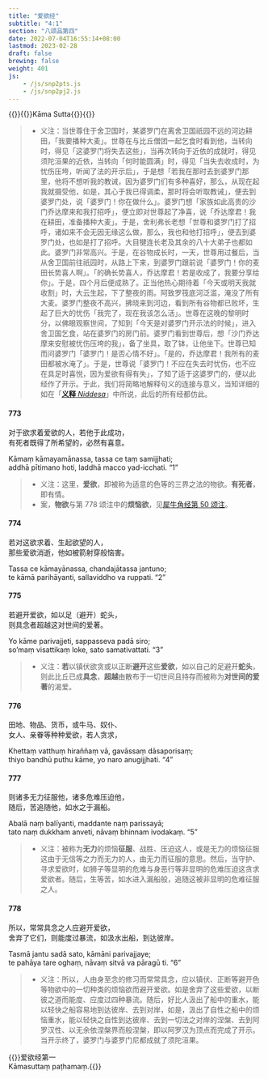 ```yaml
---
title: "爱欲经"
subtitle: "4:1"
section: "八颂品第四"
date: 2022-07-04T16:55:14+08:00
lastmod: 2023-02-28
draft: false
brewing: false
weight: 401
js:
    - /js/snp2pts.js
    - /js/snp2pj2.js
---
```



{{<subtitle>}}{{<suttalink src="snp4.1">}}Kāma Sutta{{</suttalink>}}{{</subtitle>}}

> - 义注：当世尊住于舍卫国时，某婆罗门在离舍卫国祇园不远的河边耕田，「我要播种大麦」。世尊在与比丘僧团一起乞食时看到他，当转向时，得见「这婆罗门将失去这些」，当再次转向于近依的成就时，得见须陀洹果的近依，当转向「何时能圆满」时，得见「当失去收成时，为忧伤压垮，听闻了法的开示后」，于是想「若我在那时去到婆罗门那里，他将不想听我的教诫，因为婆罗门们有多种喜好，那么，从现在起我就摄受他，如是，其心于我已得调柔，那时将会听取教诫」，便去到婆罗门处，说「婆罗门！你在做什么」。婆罗门想「家族如此高贵的沙门乔达摩来和我打招呼」，便立即对世尊起了净喜，说「乔达摩君！我在耕田，准备播种大麦」。于是，舍利弗长老想「世尊和婆罗门打了招呼，诸如来不会无因无缘这么做，那么，我也和他打招呼」，便去到婆罗门处，也如是打了招呼。大目犍连长老及其余的八十大弟子也都如此。婆罗门非常高兴。于是，在谷物成长时，一天，世尊用过餐后，当从舍卫国前往祇园时，从路上下来，到婆罗门跟前说「婆罗门！你的麦田长势喜人啊」。「的确长势喜人，乔达摩君！若是收成了，我要分享给你」。于是，四个月后便成熟了。正当他热心期待着「今天或明天我就收割」时，大云生起，下了整夜的雨。阿致罗筏底河泛滥，淹没了所有大麦。婆罗门整夜不高兴，拂晓来到河边，看到所有谷物都已败坏，生起了巨大的忧伤「我完了，现在我该怎么活」。世尊在这晚的黎明时分，以佛眼观察世间，了知到「今天是对婆罗门开示法的时候」，进入舍卫国乞食，站在婆罗门的房门前。婆罗门看到世尊后，想「沙门乔达摩来安慰被忧伤压垮的我」，备了坐具，取了钵，让他坐下。世尊已知而问婆罗门「婆罗门！是否心情不好」。「是的，乔达摩君！我所有的麦田都被水淹了」。于是，世尊说「婆罗门！不应在失去时忧伤，也不应在具足时喜悦，因为爱欲有得有失」，了知了适于这婆罗门的，便以此经作了开示。于此，我们将简略地解释句义的连接与意义，当知详细的如在「[**义释** *Niddesa*](/khuddaka/niddesa/)」中所说，此后的所有经都仿此。

#### 773

对于欲求着爱欲的人，若他于此成功，  
有死者既得了所希望的，必然有喜意。

Kāmaṃ kāmayamānassa, tassa ce taṃ samijjhati;  
addhā pītimano hoti, laddhā macco yad-icchati. <q>1</q>

> - 义注：这里，**爱欲**，即被称为适意的色等的三界之法的物欲。**有死者**，即有情。
> - 案，**物欲**与第 778 颂注中的**烦恼欲**，见[犀牛角经第 50 颂注](../103/#50)。

#### 774

若对这欲求着、生起欲望的人，  
那些爱欲消逝，他如被箭射穿般恼害。

Tassa ce kāmayānassa, chandajātassa jantuno;  
te kāmā parihāyanti, sallaviddho va ruppati. <q>2</q>

#### 775

若避开爱欲，如以足（避开）蛇头，  
则具念者超越这对世间的爱著。

Yo kāme parivajjeti, sappasseva padā siro;  
so’maṃ visattikaṃ loke, sato samativattati. <q>3</q>

> - 义注：**若**以镇伏欲贪或以正断**避开**这些**爱欲**，如以自己的足避开**蛇头**，则此比丘已成**具念**，**超越**由散布于一切世间且持存而被称为**对世间的爱著**的渴爱。

#### 776

田地、物品、货币，或牛马、奴仆、  
女人、亲眷等种种爱欲，若人贪求，

Khettaṃ vatthuṃ hiraññaṃ vā, gavāssaṃ dāsaporisaṃ;  
thiyo bandhū puthu kāme, yo naro anugijjhati. <q>4</q>

#### 777

则诸多无力征服他，诸多危难压迫他，  
随后，苦追随他，如水之于漏船。

Abalā naṃ balīyanti, maddante naṃ parissayā;  
tato naṃ dukkham anveti, nāvaṃ bhinnam ivodakaṃ. <q>5</q>

> - 义注：被称为**无力**的烦恼**征服**、战胜、压迫这人，或是无力的烦恼征服这由于无信等之力而无力的人，由无力而征服的意思。然后，当守护、寻求爱欲时，如狮子等显明的危难与身恶行等非显明的危难压迫这贪求爱欲者。随后，生等苦，如水进入漏船般，追随这被非显明的危难征服之人。

#### 778

所以，常常具念之人应避开爱欲，  
舍弃了它们，则能度过暴流，如汲水出船，到达彼岸。

Tasmā jantu sadā sato, kāmāni parivajjaye;  
te pahāya tare oghaṃ, nāvaṃ sitvā va pāragū ti. <q>6</q>

> - 义注：所以，人由身至念的修习而常常具念，应以镇伏、正断等避开色等物欲中的一切种类的烦恼欲而避开爱欲。如是舍弃了这些爱欲，以断彼之道而能度、应度过四种暴流。随后，好比人汲出了船中的重水，能以轻快之船容易地到达彼岸、去到对岸，如是，汲出了自性之船中的烦恼重水，能以轻快之自性到达彼岸、去到一切法之对岸的涅槃、去到阿罗汉性、以无余依涅槃界而般涅槃，即以阿罗汉为顶点而完成了开示。当开示终了，婆罗门与婆罗门尼都成就了须陀洹果。


{{<eof>}}爱欲经第一<br>Kāmasuttaṃ paṭhamaṃ.{{</eof>}}